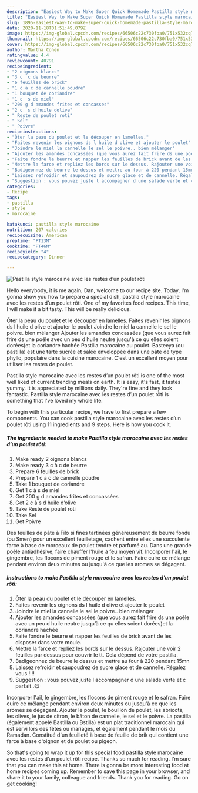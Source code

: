 ```yaml
---
description: "Easiest Way to Make Super Quick Homemade Pastilla style marocaine avec les restes d’un poulet rôti"
title: "Easiest Way to Make Super Quick Homemade Pastilla style marocaine avec les restes d’un poulet rôti"
slug: 1895-easiest-way-to-make-super-quick-homemade-pastilla-style-marocaine-avec-les-restes-dun-poulet-roti
date: 2020-11-18T01:51:49.079Z
image: https://img-global.cpcdn.com/recipes/66506c22c730fba0/751x532cq70/pastilla-style-marocaine-avec-les-restes-dun-poulet-roti-photo-principale-de-la-recette.jpg
thumbnail: https://img-global.cpcdn.com/recipes/66506c22c730fba0/751x532cq70/pastilla-style-marocaine-avec-les-restes-dun-poulet-roti-photo-principale-de-la-recette.jpg
cover: https://img-global.cpcdn.com/recipes/66506c22c730fba0/751x532cq70/pastilla-style-marocaine-avec-les-restes-dun-poulet-roti-photo-principale-de-la-recette.jpg
author: Martha Cohen
ratingvalue: 4.4
reviewcount: 40791
recipeingredient:
- "2 oignons blancs"
- "3 c  c de beurre"
- "6 feuilles de brick"
- "1 c a c de cannelle poudre"
- "1 bouquet de coriandre"
- "1 c  s de miel"
- "200 g d amandes frites et concasses"
- "2 c  s d huile dolive"
- " Reste de poulet roti"
- " Sel"
- " Poivre"
recipeinstructions:
- "Ôter la peau du poulet et le découper en lamelles."
- "Faites revenir les oignons ds l huile d olive et ajouter le poulet"
- "Joindre le miel la cannelle le sel le poivre.. bien mélanger"
- "Ajouter les amandes concassées (que vous aurez fait frire ds une poêle avec un peu d huile neutre jusqu’à ce qu elles soient dorées)et la coriandre hachée"
- "Faite fondre le beurre et napper les feuilles de brick avant de les disposer dans votre moule."
- "Mettre la farce et repliez les bords sur le dessus. Rajouter une voir 2 feuilles par dessus pour couvrir le tt. Cela dépend de votre pastilla."
- "Badigeonnez de beurre le dessus et mettre au four à 220 pendant 15mn"
- "Laissez refroidir et saupoudrez de sucre glace et de cannelle. Régalez vous !!!!"
- "Suggestion : vous pouvez juste l accompagner d une salade verte et c parfait..😋"
categories:
- Recipe
tags:
- pastilla
- style
- marocaine

katakunci: pastilla style marocaine 
nutrition: 207 calories
recipecuisine: American
preptime: "PT13M"
cooktime: "PT46M"
recipeyield: "4"
recipecategory: Dinner

---
```



![Pastilla style marocaine avec les restes d’un poulet rôti](https://img-global.cpcdn.com/recipes/66506c22c730fba0/751x532cq70/pastilla-style-marocaine-avec-les-restes-dun-poulet-roti-photo-principale-de-la-recette.jpg)

Hello everybody, it is me again, Dan, welcome to our recipe site. Today, I'm gonna show you how to prepare a special dish, pastilla style marocaine avec les restes d’un poulet rôti. One of my favorites food recipes. This time, I will make it a bit tasty. This will be really delicious.

Ôter la peau du poulet et le découper en lamelles. Faites revenir les oignons ds l huile d olive et ajouter le poulet Joindre le miel la cannelle le sel le poivre. bien mélanger Ajouter les amandes concassées (que vous aurez fait frire ds une poêle avec un peu d huile neutre jusqu&#39;à ce qu elles soient dorées)et la coriandre hachée Pastilla marocaine au poulet. Basteeya (ou pastilla) est une tarte sucrée et salée enveloppée dans une pâte de type phyllo, populaire dans la cuisine marocaine. C&#39;est un excellent moyen pour utiliser les restes de poulet.

Pastilla style marocaine avec les restes d’un poulet rôti is one of the most well liked of current trending meals on earth. It is easy, it's fast, it tastes yummy. It is appreciated by millions daily. They're fine and they look fantastic. Pastilla style marocaine avec les restes d’un poulet rôti is something that I've loved my whole life.


To begin with this particular recipe, we have to first prepare a few components. You can cook pastilla style marocaine avec les restes d’un poulet rôti using 11 ingredients and 9 steps. Here is how you cook it.

<!--inarticleads1-->

##### The ingredients needed to make Pastilla style marocaine avec les restes d’un poulet rôti:

1. Make ready 2 oignons blancs
1. Make ready 3 c à c de beurre
1. Prepare 6 feuilles de brick
1. Prepare 1 c a c de cannelle poudre
1. Take 1 bouquet de coriandre
1. Get 1 c à s de miel
1. Get 200 g d amandes frites et concassées
1. Get 2 c à s d huile d’olive
1. Take  Reste de poulet roti
1. Take  Sel
1. Get  Poivre


Des feuilles de pâte à Filo si fines tartinées généreusement de beurre fondu (ou Smen) pour un excellent feuilletage, cachent entre elles une succulente farce à base de morceaux de poulet tendre et parfumé au. Dans une grande poêle antiadhésive, faire chauffer l&#39;huile à feu moyen vif. Incorporer l&#39;ail, le gingembre, les flocons de piment rouge et le safran. Faire cuire ce mélange pendant environ deux minutes ou jusqu&#39;à ce que les aromes se dégagent. 

<!--inarticleads2-->

##### Instructions to make Pastilla style marocaine avec les restes d’un poulet rôti:

1. Ôter la peau du poulet et le découper en lamelles.
1. Faites revenir les oignons ds l huile d olive et ajouter le poulet
1. Joindre le miel la cannelle le sel le poivre.. bien mélanger
1. Ajouter les amandes concassées (que vous aurez fait frire ds une poêle avec un peu d huile neutre jusqu’à ce qu elles soient dorées)et la coriandre hachée
1. Faite fondre le beurre et napper les feuilles de brick avant de les disposer dans votre moule.
1. Mettre la farce et repliez les bords sur le dessus. Rajouter une voir 2 feuilles par dessus pour couvrir le tt. Cela dépend de votre pastilla.
1. Badigeonnez de beurre le dessus et mettre au four à 220 pendant 15mn
1. Laissez refroidir et saupoudrez de sucre glace et de cannelle. Régalez vous !!!!
1. Suggestion : vous pouvez juste l accompagner d une salade verte et c parfait..😋


Incorporer l&#39;ail, le gingembre, les flocons de piment rouge et le safran. Faire cuire ce mélange pendant environ deux minutes ou jusqu&#39;à ce que les aromes se dégagent. Ajouter le poulet, le bouillon de poulet, les abricots, les olives, le jus de citron, le bâton de cannelle, le sel et le poivre. La pastilla (également appelé Bastilla ou Bstilla) est un plat traditionnel marocain qui est servi lors des fêtes ou mariages, et également pendant le mois du Ramadan. Constitué d&#39;un feuilleté à base de feuille de brik qui contient une farce à base d&#39;oignon et de poulet ou pigeon. 

So that's going to wrap it up for this special food pastilla style marocaine avec les restes d’un poulet rôti recipe. Thanks so much for reading. I'm sure that you can make this at home. There is gonna be more interesting food at home recipes coming up. Remember to save this page in your browser, and share it to your family, colleague and friends. Thank you for reading. Go on get cooking!
